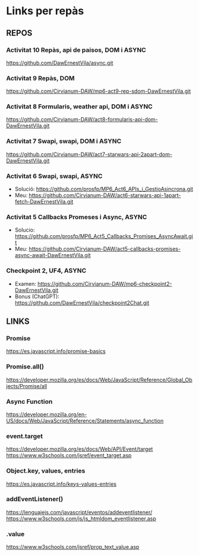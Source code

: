 # Links per repàs

## REPOS

### Activitat 10 Repàs, api de paisos, DOM i ASYNC
https://github.com/DawErnestVila/async.git

### Activitat 9 Repàs, DOM
https://github.com/Cirvianum-DAW/mp6-act9-rep-sdom-DawErnestVila.git

### Activitat 8 Formularis, weather api, DOM i ASYNC
https://github.com/Cirvianum-DAW/act8-formularis-api-dom-DawErnestVila.git

### Activitat 7 Swapi, swapi, DOM i ASYNC
https://github.com/Cirvianum-DAW/act7-starwars-api-2apart-dom-DawErnestVila.git

### Activitat 6 Swapi, swapi, ASYNC
- Solució: https://github.com/prosfp/MP6_Act6_APIs_i_GestioAsincrona.git
- Meu: https://github.com/Cirvianum-DAW/act6-starwars-api-1apart-fetch-DawErnestVila.git

### Activitat 5 Callbacks Promeses i Async, ASYNC
- Solucio: https://github.com/prosfp/MP6_Act5_Callbacks_Promises_AsyncAwait.git
- Meu: https://github.com/Cirvianum-DAW/act5-callbacks-promises-async-await-DawErnestVila.git

### Checkpoint 2, UF4, ASYNC
- Examen: https://github.com/Cirvianum-DAW/mp6-checkpoint2-DawErnestVila.git
- Bonus (ChatGPT): https://github.com/DawErnestVila/checkpoint2Chat.git

## LINKS

### Promise
https://es.javascript.info/promise-basics

### Promise.all()
https://developer.mozilla.org/es/docs/Web/JavaScript/Reference/Global_Objects/Promise/all

### Async Function
https://developer.mozilla.org/en-US/docs/Web/JavaScript/Reference/Statements/async_function

### event.target
https://developer.mozilla.org/es/docs/Web/API/Event/target
https://www.w3schools.com/jsref/event_target.asp

### Object.key, values, entries
https://es.javascript.info/keys-values-entries

### addEventListener()
https://lenguajejs.com/javascript/eventos/addeventlistener/
https://www.w3schools.com/js/js_htmldom_eventlistener.asp

### .value
https://www.w3schools.com/jsref/prop_text_value.asp
